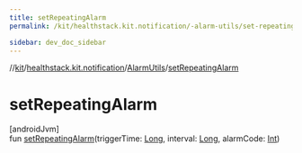 ```yaml
---
title: setRepeatingAlarm
permalink: /kit/healthstack.kit.notification/-alarm-utils/set-repeating-alarm.html

sidebar: dev_doc_sidebar
---
```

//[kit](../../../index.html)/[healthstack.kit.notification](../index.html)/[AlarmUtils](index.html)/[setRepeatingAlarm](set-repeating-alarm.html)



# setRepeatingAlarm



[androidJvm]\
fun [setRepeatingAlarm](set-repeating-alarm.html)(triggerTime: [Long](https://kotlinlang.org/api/latest/jvm/stdlib/kotlin/-long/index.html), interval: [Long](https://kotlinlang.org/api/latest/jvm/stdlib/kotlin/-long/index.html), alarmCode: [Int](https://kotlinlang.org/api/latest/jvm/stdlib/kotlin/-int/index.html))




